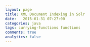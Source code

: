 ```yaml
---
layout: page
title: XML Document Indexing in Solr
date:   2015-01-31 07:27:00
categories: java
tags: currying-functions functions
comments: true
analytics: false
---
```



